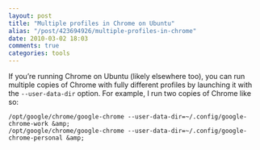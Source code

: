```yaml
---
layout: post
title: "Multiple profiles in Chrome on Ubuntu"
alias: "/post/423694926/multiple-profiles-in-chrome"
date: 2010-03-02 18:03
comments: true
categories: tools
---
```

If you&#8217;re running Chrome on Ubuntu (likely elsewhere too), you can run multiple copies of Chrome with fully different profiles by launching it with the <code>--user-data-dir</code> option.  For example, I run two copies of Chrome like so:

    /opt/google/chrome/google-chrome --user-data-dir=~/.config/google-chrome-work &amp;
    /opt/google/chrome/google-chrome --user-data-dir=~/.config/google-chrome-personal &amp;
